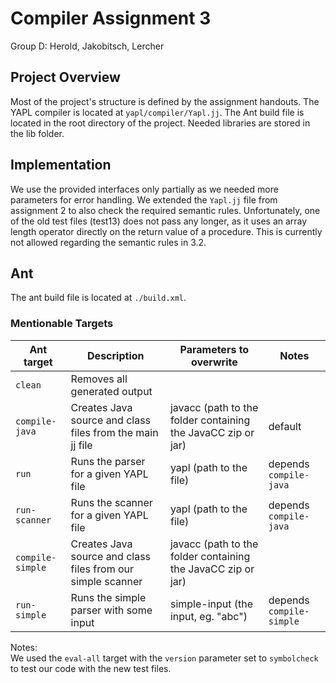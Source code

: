 # Compiler Assignment 3
Group D: Herold, Jakobitsch, Lercher

## Project Overview
Most of the project's structure is defined by the assignment handouts. The YAPL compiler is located at `yapl/compiler/Yapl.jj`. The Ant build file is located in the root directory of the project. Needed libraries are stored in the lib folder.

## Implementation
We use the provided interfaces only partially as we needed more parameters for error handling. We extended the `Yapl.jj` file from assignment 2 to also check the required semantic rules.
Unfortunately, one of the old test files (test13) does not pass any longer, as it uses an array length operator directly on the return value of a procedure. This is currently not allowed regarding the semantic rules in 3.2.

## Ant
The ant build file is located at `./build.xml`.

### Mentionable Targets

| Ant target       | Description                                                 | Parameters to overwrite                                      | Notes                    |
|------------------|-------------------------------------------------------------|--------------------------------------------------------------|--------------------------|
| `clean`          | Removes all generated output                                |                                                              |                          |
| `compile-java`   | Creates Java source and class files from the main jj file   | javacc (path to the folder containing the JavaCC zip or jar) | default                  |
| `run`            | Runs the parser for a given YAPL file                       | yapl (path to the file)                                      | depends `compile-java`   |
| `run-scanner`    | Runs the scanner for a given YAPL file                      | yapl (path to the file)                                      | depends `compile-java`   |
| `compile-simple` | Creates Java source and class files from our simple scanner | javacc (path to the folder containing the JavaCC zip or jar) |                          |
| `run-simple`     | Runs the simple parser with some input                      | simple-input (the input, eg. "abc")                          | depends `compile-simple` |

Notes: <br>
We used the `eval-all` target with the `version` parameter set to `symbolcheck` to test our code with the new test files.

